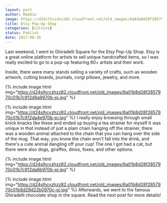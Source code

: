 ```yaml
---
layout: post
author: Maddie
image: https://d24slhcvzhzz82.cloudfront.net/old_images/6a01b8d28f2857970c01bb09b614dd970d-pi.jpg
title: Etsy Pop-Up Shop
categories: [culture]
status: Publish
date: 2017-08-16
---
```


Last weekend, I went to Ghiradelli Square for the Etsy Pop-Up Shop. Etsy is a great online platform for artists to sell unique handcrafted items, so I was really excited to go to a pop-up featuring 60+ artists and their work.

Inside, there were many stands selling a variety of crafts, such as wooden artwork, cutting boards, journals, corgi pillows, jewelry, and more.


{% include image.html img="https://d24slhcvzhzz82.cloudfront.net/old_images/6a01b8d28f2857970c01b7c912d9a9970b-pi.jpg" %}

{% include image.html img="https://d24slhcvzhzz82.cloudfront.net/old_images/6a01b8d28f2857970c01b7c912da4e970b-pi.jpg" %}
I really enjoy browsing through small knick knacks like these and ended up buying a tea strainer for myself It was unique in that instead of just a plain chain hanging off the strainer, there was a wooden animal attached to the chain that you can hang over the side of the mug. That way, you know the chain won't fall into the drink, and there's a cute animal dangling off your cup! The one I got had a cat, but there were also dogs, giraffes, dinos, foxes, and other options.


{% include image.html img="https://d24slhcvzhzz82.cloudfront.net/old_images/6a01b8d28f2857970c01b7c912da6b970b-pi.jpg" %}

{% include image.html img="https://d24slhcvzhzz82.cloudfront.net/old_images/6a01b8d28f2857970c01b8d29d22b0970c-pi.jpg" %}
Afterwards, we went to the famous Ghiradelli chocolate shop in the square. Read the next post for more details!
